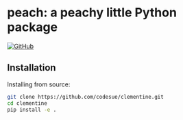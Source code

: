 # peach: a peachy little Python package

[![GitHub][github_badge]][github_link]
<!-- TODO (codesue): [![PyPI][pypi_badge]][pypi_link] -->

[github_badge]: https://badgen.net/badge/icon/GitHub?icon=github&color=black&label
[github_link]: https://github.com/codesue/clementine

[pypi_badge]: https://badgen.net/pypi/v/clementine?icon=pypi&color=black&label
[pypi_link]: https://pypi.org/project/clementine

## Installation

<!-- TODO (codesue)
Installing with pip:

```sh
pip install clementine
```
-->

Installing from source:

```sh
git clone https://github.com/codesue/clementine.git
cd clementine
pip install -e .
```
